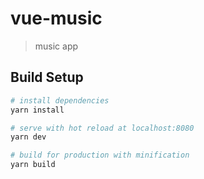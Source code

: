# vue-music

> music app

## Build Setup

``` bash
# install dependencies
yarn install

# serve with hot reload at localhost:8080
yarn dev

# build for production with minification
yarn build
```
